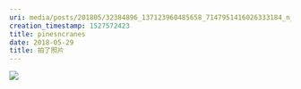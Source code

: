 ```yaml
---
uri: media/posts/201805/32384896_137123960485658_7147951416026333184_n_17916062215168254.jpg
creation_timestamp: 1527572423
title: pinesncranes
date: 2018-05-29
title: 拍了照片
---
```


![](media/posts/201805/32384896_137123960485658_7147951416026333184_n_17916062215168254.jpg)

